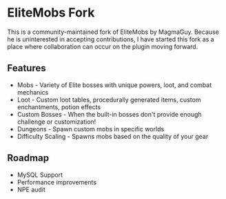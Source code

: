# EliteMobs Fork

This is a community-maintained fork of EliteMobs by MagmaGuy. Because he is uninterested in accepting contributions, I have started this fork as a place where collaboration can occur on the plugin moving forward.

## Features

 * Mobs - Variety of Elite bosses with unique powers, loot, and combat mechanics
 * Loot - Custom loot tables, procedurally generated items, custom enchantments, potion effects
 * Custom Bosses - When the built-in bosses don't provide enough challenge or customization!
 * Dungeons - Spawn custom mobs in specific worlds
 * Difficulty Scaling - Spawns mobs based on the quality of your gear

## Roadmap

 * MySQL Support
 * Performance improvements
 * NPE audit

